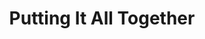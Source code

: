 ---
layout: default
type: subpage
title: "Putting It All Together"
assignment: "Assignment 1"
sortorder: 1.4
deck: "This is the deck content for this page."
brightspace: "https://brightspace.algonquincollege.com/d2l/home"
formsum: formative
---